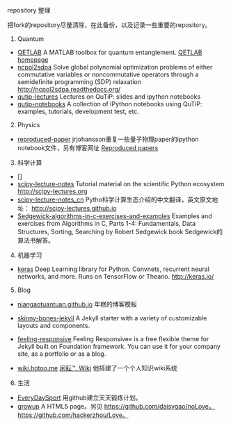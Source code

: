 repository 整理

把fork的repository尽量清除，在此备份，以及记录一些重要的repository。

1. Quantum
  * [QETLAB](https://github.com/nathanieljohnston/QETLAB)
  A MATLAB toolbox for quantum entanglement.
  [QETLAB homepage](http://www.qetlab.com/)
  * [ncpol2sdpa](https://github.com/peterwittek/ncpol2sdpa)
  Solve global polynomial optimization problems of either commutative variables or noncommutative operators through a semidefinite programming (SDP) relaxation http://ncpol2sdpa.readthedocs.org/
  * [qutip-lectures](https://github.com/jrjohansson/qutip-lectures)
  Lectures on QuTiP: slides and ipython notebooks
  * [qutip-notebooks](https://github.com/qutip/qutip-notebooks)
  A collection of IPython notebooks using QuTiP: examples, tutorials, development test, etc.
  
  
2. Physics
  * [reproduced-paper](https://github.com/jrjohansson/reproduced-papers)
  jrjohansson重复一些量子物理paper的ipython notebook文件，另有博客网址 [Reproduced papers](http://reproduced-papers.github.io/)


3. 科学计算
  * []
  * [scipy-lecture-notes](https://github.com/scipy-lectures/scipy-lecture-notes)
  Tutorial material on the scientific Python ecosystem http://scipy-lectures.org
  * [scipy-lecture-notes_cn](https://github.com/cloga/scipy-lecture-notes_cn)
  Pytho科学计算生态介绍的中文翻译，英文原文地址： http://scipy-lectures.github.io
  * [Sedgewick-algorithms-in-c-exercises-and-examples](https://github.com/caisah/Sedgewick-algorithms-in-c-exercises-and-examples)
  Examples and exercises from Algorithms in C, Parts 1-4: Fundamentals, Data Structures, Sorting, Searching by Robert Sedgewick book
  Sedgewick的算法书解答。
  
  

4. 机器学习
  * [keras](https://github.com/fchollet/keras)
    Deep Learning library for Python. Convnets, recurrent neural networks, and more. Runs on TensorFlow or Theano. http://keras.io/
  
  
5. Blog
  * [niangaotuantuan.github.io](https://github.com/niangaotuantuan/niangaotuantuan.github.io)
  年糕的博客模板
  * [skinny-bones-jekyll](https://github.com/mmistakes/skinny-bones-jekyll)
  A Jekyll starter with a variety of customizable layouts and components.
  
  * [feeling-responsive](https://github.com/Phlow/feeling-responsive)
  Feeling Responsive« is a free flexible theme for Jekyll built on Foundation framework. You can use it for your company site, as a portfolio or as a blog.
  * [wiki.hotoo.me](https://github.com/hotoo/wiki.hotoo.me)
  [闲耘™. Wiki](http://wiki.hotoo.me) 他搭建了一个个人知识wiki系统
  
6. 生活
  * [EveryDaySport](https://github.com/hoosin/EveryDaySport)
  用github建立天天锻炼计划。
  * [growup](https://github.com/emptymalei/growup)
  A HTML5 page。另见 https://github.com/daisygao/noLove， https://github.com/hackerzhou/Love。

  


  
  
 
    
